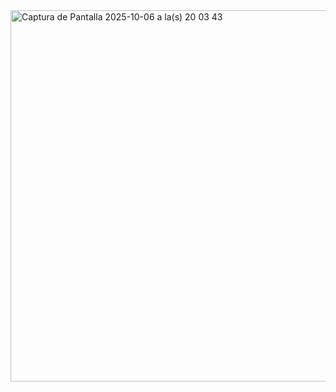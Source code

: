 <img width="1258" height="594" alt="Captura de Pantalla 2025-10-06 a la(s) 20 03 43" src="https://github.com/user-attachments/assets/001a6bc4-fe46-4388-a45e-ed2d97a8090d" />

